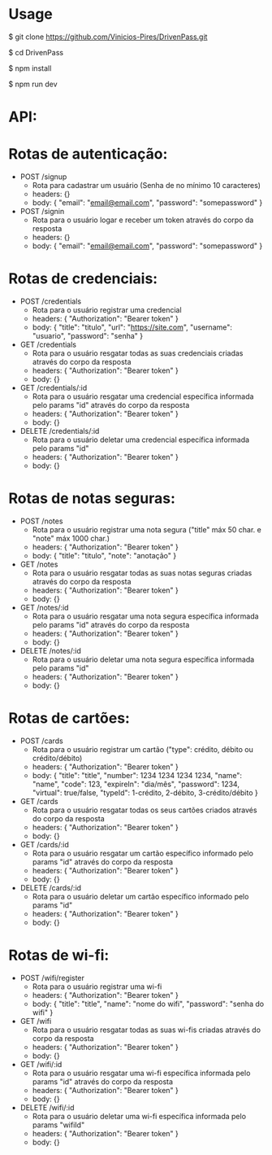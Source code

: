 # Usage

$ git clone https://github.com/Vinicios-Pires/DrivenPass.git

$ cd DrivenPass

$ npm install

$ npm run dev

#

# API:

# Rotas de autenticação:

- POST /signup
  - Rota para cadastrar um usuário (Senha de no mínimo 10 caracteres)
  - headers: {}
  - body: {
    "email": "email@email.com",
    "password": "somepassword"
    }
- POST /signin
  - Rota para o usuário logar e receber um token através do corpo da resposta
  - headers: {}
  - body: {
    "email": "email@email.com",
    "password": "somepassword"
    }

# Rotas de credenciais:

- POST /credentials
  - Rota para o usuário registrar uma credencial
  - headers: {
    "Authorization": "Bearer token"
    }
  - body: {
    "title": "titulo",
    "url": "https://site.com",
    "username": "usuario",
    "password": "senha"
    }
- GET /credentials
  - Rota para o usuário resgatar todas as suas credenciais criadas através do corpo da resposta
  - headers: {
    "Authorization": "Bearer token"
    }
  - body: {}
- GET /credentials/:id
  - Rota para o usuário resgatar uma credencial específica informada pelo params "id" através do corpo da resposta
  - headers: {
    "Authorization": "Bearer token"
    }
  - body: {}
- DELETE /credentials/:id
  - Rota para o usuário deletar uma credencial específica informada pelo params "id"
  - headers: {
    "Authorization": "Bearer token"
    }
  - body: {}

# Rotas de notas seguras:

- POST /notes
  - Rota para o usuário registrar uma nota segura ("title" máx 50 char. e "note" máx 1000 char.)
  - headers: {
    "Authorization": "Bearer token"
    }
  - body: {
    "title": "titulo",
    "note": "anotação"
    }
- GET /notes
  - Rota para o usuário resgatar todas as suas notas seguras criadas através do corpo da resposta
  - headers: {
    "Authorization": "Bearer token"
    }
  - body: {}
- GET /notes/:id
  - Rota para o usuário resgatar uma nota segura específica informada pelo params "id" através do corpo da resposta
  - headers: {
    "Authorization": "Bearer token"
    }
  - body: {}
- DELETE /notes/:id
  - Rota para o usuário deletar uma nota segura específica informada pelo params "id"
  - headers: {
    "Authorization": "Bearer token"
    }
  - body: {}

# Rotas de cartões:

- POST /cards
  - Rota para o usuário registrar um cartão ("type": crédito, débito ou crédito/débito)
  - headers: {
    "Authorization": "Bearer token"
    }
  - body: {
    "title": "title",
    "number": 1234 1234 1234 1234,
    "name": "name",
    "code": 123,
    "expireIn": "dia/mês",
    "password": 1234,
    "virtual": true/false,
    "typeId": 1-crédito, 2-débito, 3-crédito/débito
    }
- GET /cards
  - Rota para o usuário resgatar todas os seus cartões criados através do corpo da resposta
  - headers: {
    "Authorization": "Bearer token"
    }
  - body: {}
- GET /cards/:id
  - Rota para o usuário resgatar um cartão específico informado pelo params "id" através do corpo da resposta
  - headers: {
    "Authorization": "Bearer token"
    }
  - body: {}
- DELETE /cards/:id
  - Rota para o usuário deletar um cartão específico informado pelo params "id"
  - headers: {
    "Authorization": "Bearer token"
    }
  - body: {}

# Rotas de wi-fi:

- POST /wifi/register
  - Rota para o usuário registrar uma wi-fi
  - headers: {
    "Authorization": "Bearer token"
    }
  - body: {
    "title": "title",
    "name": "nome do wifi",
    "password": "senha do wifi"
    }
- GET /wifi
  - Rota para o usuário resgatar todas as suas wi-fis criadas através do corpo da resposta
  - headers: {
    "Authorization": "Bearer token"
    }
  - body: {}
- GET /wifi/:id
  - Rota para o usuário resgatar uma wi-fi específica informada pelo params "id" através do corpo da resposta
  - headers: {
    "Authorization": "Bearer token"
    }
  - body: {}
- DELETE /wifi/:id
  - Rota para o usuário deletar uma wi-fi específica informada pelo params "wifiId"
  - headers: {
    "Authorization": "Bearer token"
    }
  - body: {}
